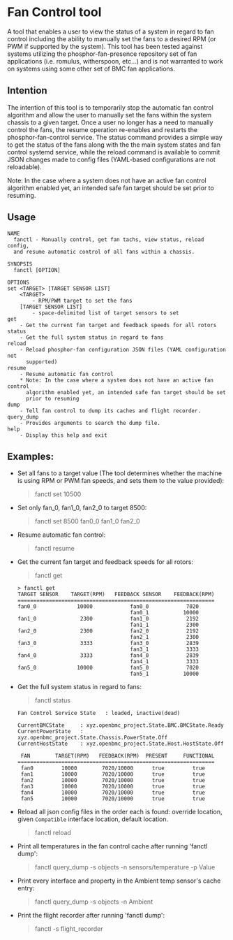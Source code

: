 # Fan Control tool

A tool that enables a user to view the status of a system in regard to fan
control including the ability to manually set the fans to a desired RPM (or
PWM if supported by the system). This tool has been tested against systems
utilizing the phosphor-fan-presence repository set of fan applications (i.e.
romulus, witherspoon, etc...) and is not warranted to work on systems using
some other set of BMC fan applications.

## Intention

The intention of this tool is to temporarily stop the automatic fan control
algorithm and allow the user to manually set the fans within the system chassis
to a given target. Once a user no longer has a need to manually control the
fans, the resume operation re-enables and restarts the phosphor-fan-control
service. The status command provides a simple way to get the status of the fans
along with the the main system states and fan control systemd service, while the
reload command is available to commit JSON changes made to config files
(YAML-based configurations are not reloadable).

Note: In the case where a system does not have an active fan control algorithm
enabled yet, an intended safe fan target should be set prior to resuming.

## Usage

```
NAME
  fanctl - Manually control, get fan tachs, view status, reload config,
  and resume automatic control of all fans within a chassis.

SYNOPSIS
  fanctl [OPTION]

OPTIONS
set <TARGET> [TARGET SENSOR LIST]
    <TARGET>
        - RPM/PWM target to set the fans
    [TARGET SENSOR LIST]
        - space-delimited list of target sensors to set
get
    - Get the current fan target and feedback speeds for all rotors
status
    - Get the full system status in regard to fans
reload
    - Reload phosphor-fan configuration JSON files (YAML configuration not
      supported)
resume
    - Resume automatic fan control
    * Note: In the case where a system does not have an active fan control
      algorithm enabled yet, an intended safe fan target should be set
      prior to resuming
dump
    - Tell fan control to dump its caches and flight recorder.
query_dump
    - Provides arguments to search the dump file.
help
    - Display this help and exit
```

## Examples:

- Set all fans to a target value (The tool determines whether the machine is
    using RPM or PWM fan speeds, and sets them to the value provided):
    > fanctl set 10500

- Set only fan_0, fan1_0, fan2_0 to target 8500:
    > fanctl set 8500 fan0_0 fan1_0 fan2_0

- Resume automatic fan control:
    > fanctl resume

- Get the current fan target and feedback speeds for all rotors:
    > fanctl get

    ```
    > fanctl get
    TARGET SENSOR    TARGET(RPM)   FEEDBACK SENSOR    FEEDBACK(RPM)
    ===============================================================
    fan0_0             10000            fan0_0            7020
                                        fan0_1           10000
    fan1_0              2300            fan1_0            2192
                                        fan1_1            2300
    fan2_0              2300            fan2_0            2192
                                        fan2_1            2300
    fan3_0              3333            fan3_0            2839
                                        fan3_1            3333
    fan4_0              3333            fan4_0            2839
                                        fan4_1            3333
    fan5_0             10000            fan5_0            7020
                                        fan5_1           10000
    ```

- Get the full system status in regard to fans:
    > fanctl status

    ```
    Fan Control Service State   : loaded, inactive(dead)

    CurrentBMCState     : xyz.openbmc_project.State.BMC.BMCState.Ready
    CurrentPowerState   : xyz.openbmc_project.State.Chassis.PowerState.Off
    CurrentHostState    : xyz.openbmc_project.State.Host.HostState.Off

     FAN        TARGET(RPM)   FEEDBACK(RPM)  PRESENT     FUNCTIONAL
    ===============================================================
     fan0         10000        7020/10000      true         true
     fan1         10000        7020/10000      true         true
     fan2         10000        7020/10000      true         true
     fan3         10000        7020/10000      true         true
     fan4         10000        7020/10000      true         true
     fan5         10000        7020/10000      true         true

    ```

- Reload all json config files in the order each is found: override location,
    given `Compatible` interface location, default location.

    > fanctl reload

- Print all temperatures in the fan control cache after running 'fanctl dump':
    > fanctl query_dump -s objects -n sensors/temperature -p Value

- Print every interface and property in the Ambient temp sensor's cache entry:
    > fanctl query_dump -s objects -n Ambient

- Print the flight recorder after running 'fanctl dump':
    > fanctl -s flight_recorder
